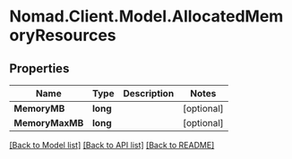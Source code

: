 # Nomad.Client.Model.AllocatedMemoryResources

## Properties

Name | Type | Description | Notes
------------ | ------------- | ------------- | -------------
**MemoryMB** | **long** |  | [optional] 
**MemoryMaxMB** | **long** |  | [optional] 

[[Back to Model list]](../README.md#documentation-for-models) [[Back to API list]](../README.md#documentation-for-api-endpoints) [[Back to README]](../README.md)

